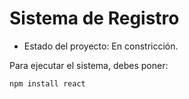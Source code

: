 <h1> Sistema de Registro </h1>

- Estado del proyecto: En constricción.

Para ejecutar el sistema, debes poner:

 ```npm install react```

